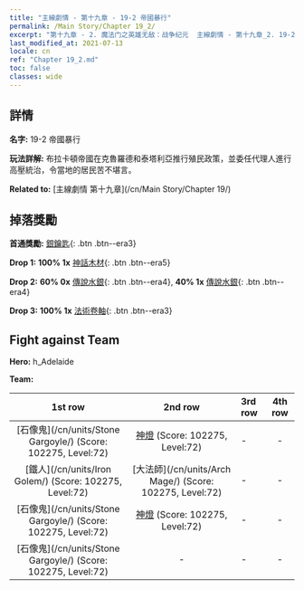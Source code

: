 ```yaml
---
title: "主線劇情 - 第十九章 - 19-2 帝國暴行"
permalink: /Main Story/Chapter 19_2/
excerpt: "第十九章 - 2. 魔法门之英雄无敌：战争纪元  主線劇情 - 第十九章_2. 19-2 帝國暴行"
last_modified_at: 2021-07-13
locale: cn
ref: "Chapter 19_2.md"
toc: false
classes: wide
---
```


## 詳情

 **名字:** 19-2 帝國暴行

 **玩法詳解:** 布拉卡頓帝國在克魯羅德和泰塔利亞推行殖民政策，並委任代理人進行高壓統治，令當地的居民苦不堪言。

 **Related to:** [主線劇情 第十九章](/cn/Main Story/Chapter 19/)

## 掉落獎勵

 **首通獎勵:** [銀鑰匙](/cn/Items/con_693/){: .btn .btn--era3}

 **Drop 1:** **100% 1x** [神話木材](/cn/Items/mat_62/){: .btn .btn--era5}

 **Drop 2:** **60% 0x** [傳說水銀](/cn/Items/mat_56/){: .btn .btn--era4}, **40% 1x** [傳說水銀](/cn/Items/mat_56/){: .btn .btn--era4}

 **Drop 3:** **100% 1x** [法術卷軸](/cn/Items/con_694/){: .btn .btn--era3}


## Fight against Team
 **Hero:** h_Adelaide

 **Team:**


  | 1st row | 2nd row | 3rd row | 4th row |
  |:----:|:----:|:----|:----:|
  | [石像鬼](/cn/units/Stone Gargoyle/) (Score: 102275, Level:72)  | [神燈](/cn/units/Genie/) (Score: 102275, Level:72)  | - | - |
  | [鐵人](/cn/units/Iron Golem/) (Score: 102275, Level:72)  | [大法師](/cn/units/Arch Mage/) (Score: 102275, Level:72)  | - | - |
  | [石像鬼](/cn/units/Stone Gargoyle/) (Score: 102275, Level:72)  | [神燈](/cn/units/Genie/) (Score: 102275, Level:72)  | - | - |
  | [石像鬼](/cn/units/Stone Gargoyle/) (Score: 102275, Level:72)  | - | - | - |


